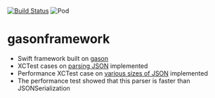[![Build Status](https://travis-ci.org/bmkor/gason.svg?branch=0.0.1)](https://travis-ci.org/bmkor/gason) ![Pod](https://cocoapod-badges.herokuapp.com/v/gasonframework/badge.png)
# gasonframework

* Swift framework built on [gason](https://github.com/vivkin/gason)
* XCTest cases on [parsing JSON](https://github.com/nst/JSONTestSuite) implemented
* Performance XCTest case on [various sizes of JSON](https://github.com/Newbilius/big_json_import_demo) implemented
* The performance test showed that this parser is faster than JSONSerialization
